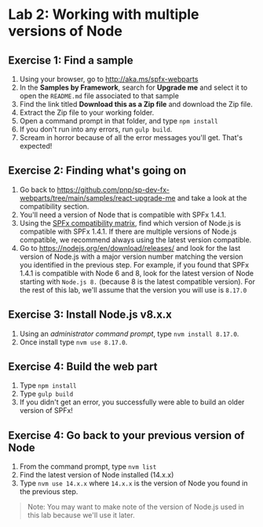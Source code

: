 # Lab 2: Working with multiple versions of Node

## Exercise 1: Find a sample

1. Using your browser, go to http://aka.ms/spfx-webparts
1. In the **Samples by Framework**, search for **Upgrade me** and select it to open the `README.md` file associated to that sample
1. Find the link titled **Download this as a Zip file** and download the Zip file.
1. Extract the Zip file to your working folder.
1. Open a command prompt in that folder, and type `npm install`
1. If you don't run into any errors, run `gulp build`.
1. Scream in horror because of all the error messages you'll get. That's expected!

## Exercise 2: Finding what's going on

1. Go back to https://github.com/pnp/sp-dev-fx-webparts/tree/main/samples/react-upgrade-me and take a look at the compatibility section.
1. You'll need a version of Node that is compatible with SPFx 1.4.1.
1. Using the [SPFx compatibility matrix](https://docs.microsoft.com/en-us/sharepoint/dev/spfx/compatibility), find which version of Node.js is compatible with SPFx 1.4.1. If there are multiple versions of Node.js compatible, we recommend always using the latest version compatible.
1. Go to <https://nodejs.org/en/download/releases/> and look for the last version of Node.js with a major version number matching the version you identified in the previous step. For example, if you found that SPFx 1.4.1 is compatible with Node 6 and 8, look for the latest version of Node starting with `Node.js 8.` (because 8 is the latest compatible version). For the rest of this lab, we'll assume that the version you will use is `8.17.0`

## Exercise 3: Install Node.js v8.x.x

1. Using an *administrator command prompt*, type `nvm install 8.17.0`.
1. Once install type `nvm use 8.17.0`.

## Exercise 4: Build the web part

1. Type `npm install`
1. Type `gulp build` 
1. If you didn't get an error, you successfully were able to build an older version of SPFx!

## Exercise 4: Go back to your previous version of Node

1. From the command prompt, type `nvm list`
1. Find the latest version of Node installed (14.x.x)
1. Type `nvm use 14.x.x` where `14.x.x` is the version of Node you found in the previous step.

> Note: You may want to make note of the version of Node.js used in this lab because we'll use it later.
